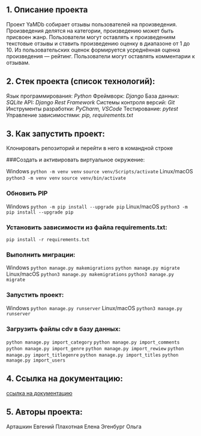 ## 1. Описание проекта

Проект YaMDb собирает отзывы пользователей на произведения.
Произведения делятся на категории, произведению может быть присвоен жанр.
Пользователи могут оставлять к произведениям текстовые отзывы и ставить произведению оценку в диапазоне от 1 до 10.
Из пользовательских оценок формируется усреднённая оценка произведения — рейтинг.
Пользователи могут оставлять комментарии к отзывам.

## 2. Стек проекта (список технологий):

Язык программирования: *Python*
Фреймворк: *Django*
База данных: *SQLite*
API: *Django Rest Framework*
Системы контроля версий: *Git*
Инструменты разработки: *PyCharm, VSCode*
Тестирование: *pytest*
Управление зависимостями: *pip, requirements.txt*

## 3. Как запустить проект: 

Клонировать репозиторий и перейти в него в командной строке 
 
###Cоздать и активировать виртуальное окружение: 

Windows 
``` python -m venv venv ``` 
``` source venv/Scripts/activate ``` 
Linux/macOS 
``` python3 -m venv venv ``` 
``` source venv/bin/activate ``` 

### Обновить PIP 
 
Windows 
``` python -m pip install --upgrade pip ``` 
Linux/macOS 
``` python3 -m pip install --upgrade pip ``` 
 
### Установить зависимости из файла requirements.txt: 
 
``` pip install -r requirements.txt ``` 
 
### Выполнить миграции: 
 
Windows 
``` python manage.py makemigrations ``` 
``` python manage.py migrate ``` 
Linux/macOS 
``` python3 manage.py makemigrations ``` 
``` python3 manage.py migrate ``` 

### Запустить проект: 

Windows 
``` python manage.py runserver ``` 
Linux/macOS 
``` python3 manage.py runserver ``` 

### Загрузить файлы cdv в базу данных:
``` python manage.py import_category ```
``` python manage.py import_comments ```
``` python manage.py import_genre ```
``` python manage.py import_rewiew ```
``` python manage.py import_titlegenre ```
``` python manage.py import_titles ```
``` python manage.py import_users ``` 

## 4. Ссылка на документацию:
[ссылка на документацию](http://127.0.0.1:8000/redoc/)

## 5. Авторы проекта:

Арташкин Евгений
Плахотная Елена 
Эгенбург Ольга 
